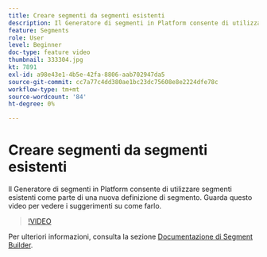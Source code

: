 ```yaml
---
title: Creare segmenti da segmenti esistenti
description: Il Generatore di segmenti in Platform consente di utilizzare segmenti esistenti come parte di una nuova definizione di segmento. Guarda questo video per vedere i suggerimenti su come farlo.
feature: Segments
role: User
level: Beginner
doc-type: feature video
thumbnail: 333304.jpg
kt: 7891
exl-id: a98e43e1-4b5e-42fa-8806-aab702947da5
source-git-commit: cc7a77c4dd380ae1bc23dc75608e8e2224dfe78c
workflow-type: tm+mt
source-wordcount: '84'
ht-degree: 0%

---
```


# Creare segmenti da segmenti esistenti

Il Generatore di segmenti in Platform consente di utilizzare segmenti esistenti come parte di una nuova definizione di segmento. Guarda questo video per vedere i suggerimenti su come farlo.

>[!VIDEO](https://video.tv.adobe.com/v/333304/?quality=12&learn=on)

Per ulteriori informazioni, consulta la sezione [Documentazione di Segment Builder](https://experienceleague.adobe.com/docs/experience-platform/segmentation/ui/segment-builder.html).